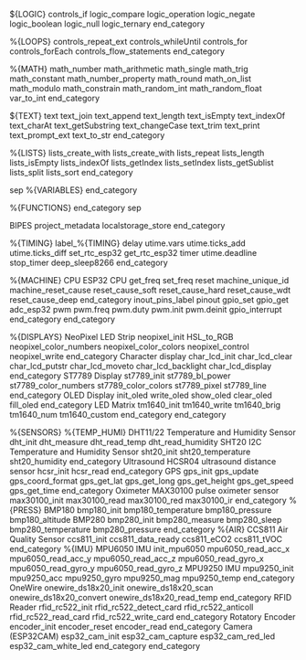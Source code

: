 ${LOGIC}
controls_if
logic_compare
logic_operation
logic_negate
logic_boolean
logic_null
logic_ternary
end_category

%{LOOPS}
controls_repeat_ext
controls_whileUntil
controls_for
controls_forEach
controls_flow_statements
end_category

%{MATH}
math_number
math_arithmetic
math_single
math_trig
math_constant
math_number_property
math_round
math_on_list
math_modulo
math_constrain
math_random_int
math_random_float
var_to_int
end_category

${TEXT}
text
text_join
text_append
text_length
text_isEmpty
text_indexOf
text_charAt
text_getSubstring
text_changeCase
text_trim
text_print
text_prompt_ext
text_to_str
end_category

%{LISTS}
lists_create_with
lists_create_with
lists_repeat
lists_length
lists_isEmpty
lists_indexOf
lists_getIndex
lists_setIndex
lists_getSublist
lists_split
lists_sort
end_category

sep
%{VARIABLES}
end_category

%{FUNCTIONS}
end_category
sep

BIPES
project_metadata
localstorage_store
end_category

%{TIMING}
label_%{TIMING}
delay
utime.vars
utime.ticks_add
utime.ticks_diff
set_rtc_esp32
get_rtc_esp32
timer
utime.deadline
stop_timer
deep_sleep8266 
end_category

%{MACHINE}
CPU
ESP32 CPU
get_freq
set_freq
reset
machine_unique_id
machine_reset_cause
reset_cause_soft
reset_cause_hard
reset_cause_wdt
reset_cause_deep
end_category
inout_pins_label
pinout
gpio_set
gpio_get
adc_esp32
pwm
pwm.freq
pwm.duty
pwm.init
pwm.deinit
gpio_interrupt
end_category
end_category

%{DISPLAYS}
NeoPixel LED Strip
neopixel_init
HSL_to_RGB
neopixel_color_numbers
neopixel_color_colors
neopixel_control
neopixel_write
end_category
Character display
char_lcd_init
char_lcd_clear
char_lcd_putstr
char_lcd_moveto
char_lcd_backlight
char_lcd_display
end_category
ST7789 Display
st7789_init
st7789_bl_power
st7789_color_numbers
st7789_color_colors
st7789_pixel
st7789_line
end_category
OLED Display
init_oled
write_oled
show_oled
clear_oled
fill_oled
end_category
LED Matrix
tm1640_init
tm1640_write
tm1640_brig
tm1640_num
tm1640_custom
end_category
end_category

%{SENSORS}
%{TEMP_HUMI}
DHT11/22 Temperature and Humidity Sensor
dht_init
dht_measure
dht_read_temp
dht_read_humidity
SHT20 I2C Temperature and Humidity Sensor
sht20_init
sht20_temperature
sht20_humidity
end_category
Ultrasound
HCSR04 ultrasound distance sensor
hcsr_init
hcsr_read
end_category
GPS
gps_init
gps_update
gps_coord_format
gps_get_lat
gps_get_long
gps_get_height
gps_get_speed
gps_get_time
end_category
Oximeter
MAX30100 pulse oximeter sensor
max30100_init
max30100_read
max30100_red
max30100_ir
end_category
%{PRESS}
BMP180
bmp180_init
bmp180_temperature
bmp180_pressure
bmp180_altitude
BMP280
bmp280_init
bmp280_measure
bmp280_sleep
bmp280_temperature
bmp280_pressure
end_category
%{AIR}
CCS811 Air Quality Sensor
ccs811_init
ccs811_data_ready
ccs811_eCO2
ccs811_tVOC
end_category
%{IMU}
MPU6050 IMU
init_mpu6050
mpu6050_read_acc_x
mpu6050_read_acc_y
mpu6050_read_acc_z
mpu6050_read_gyro_x
mpu6050_read_gyro_y
mpu6050_read_gyro_z
MPU9250 IMU
mpu9250_init
mpu9250_acc
mpu9250_gyro
mpu9250_mag
mpu9250_temp
end_category
OneWire
onewire_ds18x20_init
onewire_ds18x20_scan
onewire_ds18x20_convert
onewire_ds18x20_read_temp
end_category
RFID Reader
rfid_rc522_init
rfid_rc522_detect_card
rfid_rc522_anticoll
rfid_rc522_read_card
rfid_rc522_write_card
end_category
Rotatory Encoder
encoder_init
encoder_reset
encoder_read
end_category
Camera (ESP32CAM)
esp32_cam_init
esp32_cam_capture
esp32_cam_red_led
esp32_cam_white_led
end_category
end_category
